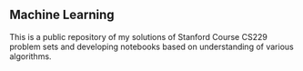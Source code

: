 ## Machine Learning
This is a public repository of my solutions of Stanford Course CS229 problem sets and developing notebooks based on understanding of various algorithms.
